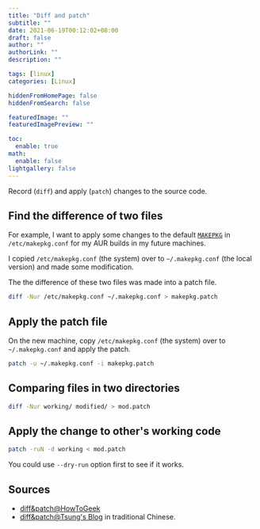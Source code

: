 ```yaml
---
title: "Diff and patch"
subtitle: ""
date: 2021-06-19T00:12:02+08:00
draft: false
author: ""
authorLink: ""
description: ""

tags: [linux]
categories: [Linux]

hiddenFromHomePage: false
hiddenFromSearch: false

featuredImage: ""
featuredImagePreview: ""

toc:
  enable: true
math:
  enable: false
lightgallery: false
---
```


Record (`diff`) and apply (`patch`) changes to the source code.

<!--more-->

## Find the difference of two files

For example, I want to apply some changes to the default [`MAKEPKG`](https://wiki.archlinux.org/index.php/Makepkg) in `/etc/makepkg.conf` for my AUR builds in my future machines.

I copied `/etc/makepkg.conf` (the system) over to `~/.makepkg.conf` (the local version) and made some modification.

The the difference of these two files was made into a patch file.

```bash
diff -Nur /etc/makepkg.conf ~/.makepkg.conf > makepkg.patch
```

## Apply the patch file

On the new machine, copy `/etc/makepkg.conf` (the system) over to `~/.makepkg.conf` and apply the patch.

```bash
patch -u ~/.makepkg.conf -i makepkg.patch
```

## Comparing files in two directories

```bash
diff -Nur working/ modified/ > mod.patch
```

## Apply the change to other's working code

```bash
patch -ruN -d working < mod.patch
```

You could use `--dry-run` option first to see if it works.

## Sources

- [diff&patch@HowToGeek](https://www.howtogeek.com/415442/how-to-apply-a-patch-to-a-file-and-create-patches-in-linux/)
- [diff&patch@Tsung's Blog](https://blog.longwin.com.tw/2013/08/linux-diff-patch-learn-note-2013/) in traditional Chinese.
